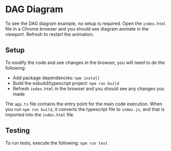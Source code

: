 # DAG Diagram

To see the DAG diagram example, no setup is required. Open the `index.html` file in a Chrome browser and you should see diagram animate in the viewport. Refresh to restart the animation.

## Setup

To modify the code and see changes in the browser, you will need to do the following:

- Add package dependencies: `npm install`
- Build the esbuild/typescript project: `npm run build`
- Refresh `index.html` in the browser and you should see any changes you made

The `app.ts` file contains the entry point for the main code execution. When you run `npm run build`, it converts the
typescript file to `index.js`, and that is imported into the `index.html` file.

## Testing

To run tests, execute the following:
`npm run test`
